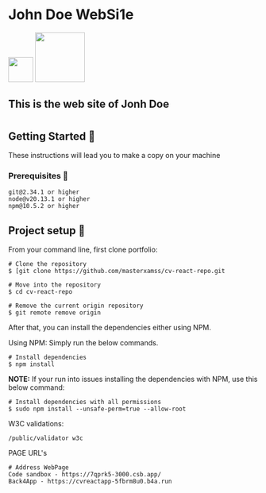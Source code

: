 # John Doe WebSi1e
  <img src="https://github.com/masterxamss/portfolio/assets/133535176/d891aecb-729a-4957-97ab-259a87a26074" with=100 height=50 />  
  <img src="https://avatars.githubusercontent.com/u/19842736?v=4" width="100" height="100" />







## This is the web site of Jonh Doe
#
## Getting Started 🚀
These instructions will lead you to make a copy on your machine
### Prerequisites 📝
```
git@2.34.1 or higher
node@v20.13.1 or higher
npm@10.5.2 or higher
```
## Project setup 🔧
From your command line, first clone portfolio:
```
# Clone the repository
$ [git clone https://github.com/masterxamss/cv-react-repo.git

# Move into the repository
$ cd cv-react-repo

# Remove the current origin repository
$ git remote remove origin
```
After that, you can install the dependencies either using NPM.

Using NPM: Simply run the below commands.
```
# Install dependencies
$ npm install

```
**NOTE:** If your run into issues installing the dependencies with NPM, use this below command:
```
# Install dependencies with all permissions
$ sudo npm install --unsafe-perm=true --allow-root
```
W3C validations:
```
/public/validator w3c

```
PAGE URL's
```
# Address WebPage
Code sandbox - https://7qprk5-3000.csb.app/
Back4App - https://cvreactapp-5fbrm8u0.b4a.run
